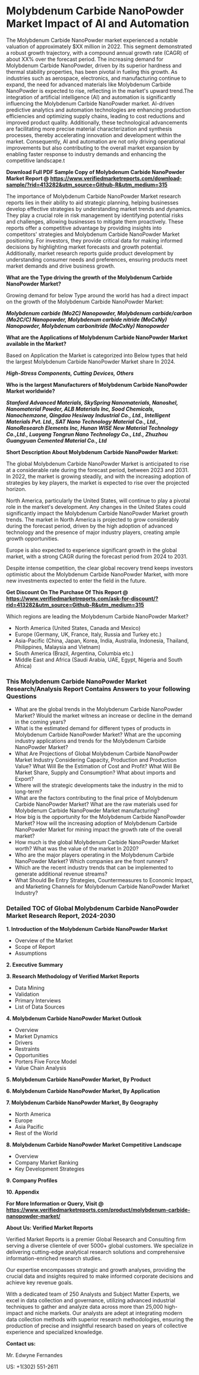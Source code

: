 <meta name="title" content="Global Molybdenum Carbide NanoPowder Market Impact of AI and Automation"><meta name="description" content="The Molybdenum Carbide NanoPowder market experienced a notable valuation of approximately $XX million in 2022. This segment demonstrated a robust growth trajectory, with "><meta name="title" content="Molybdenum Carbide NanoPowder Market Size, Share, Scope, Trends, Growth, Opportunities, Analysis, Forecast"><h1>Molybdenum Carbide NanoPowder Market Impact of AI and Automation</h1>The Molybdenum Carbide NanoPowder market experienced a notable valuation of approximately $XX million in 2022. This segment demonstrated a robust growth trajectory, with a compound annual growth rate (CAGR) of about XX% over the forecast period. The increasing demand for Molybdenum Carbide NanoPowder, driven by its superior hardness and thermal stability properties, has been pivotal in fueling this growth. As industries such as aerospace, electronics, and manufacturing continue to expand, the need for advanced materials like Molybdenum Carbide NanoPowder is expected to rise, reflecting in the market's upward trend.The integration of artificial intelligence (AI) and automation is significantly influencing the Molybdenum Carbide NanoPowder market. AI-driven predictive analytics and automation technologies are enhancing production efficiencies and optimizing supply chains, leading to cost reductions and improved product quality. Additionally, these technological advancements are facilitating more precise material characterization and synthesis processes, thereby accelerating innovation and development within the market. Consequently, AI and automation are not only driving operational improvements but also contributing to the overall market expansion by enabling faster response to industry demands and enhancing the competitive landscape.t</p><p id="" class=""><strong>Download Full PDF Sample Copy of Molybdenum Carbide NanoPowder Market Report @ <a href="https://www.verifiedmarketreports.com/download-sample/?rid=413282&utm_source=Github-R&utm_medium=315" target="_blank">https://www.verifiedmarketreports.com/download-sample/?rid=413282&utm_source=Github-R&utm_medium=315</a></strong></p><p>The importance of&nbsp;Molybdenum Carbide NanoPowder Market research reports lies in their ability to aid strategic planning, helping businesses develop effective strategies by understanding market trends and dynamics. They play a crucial role in risk management by identifying potential risks and challenges, allowing businesses to mitigate them proactively. These reports offer a competitive advantage by providing insights into competitors' strategies and Molybdenum Carbide NanoPowder Market positioning. For investors, they provide critical data for making informed decisions by highlighting market forecasts and growth potential. Additionally, market research reports guide product development by understanding consumer needs and preferences, ensuring products meet market demands and drive business growth.</p><p><strong>What are the&nbsp;Type driving the growth of the Molybdenum Carbide NanoPowder Market?</strong></p><p id="" class="">Growing demand for below Type around the world has had a direct impact on the growth of the Molybdenum Carbide NanoPowder Market:</p><em><strong>Molybdenum carbide (Mo2C) Nanopowder, Molybdenum carbide/carbon (Mo2C/C) Nanopowder, Molybdenum carbide nitride (MoCxNy) Nanopowder, Molybdenum carbonitride (MoCxNy) Nanopowder</strong></em></p><strong>What are the&nbsp;Applications&nbsp;of Molybdenum Carbide NanoPowder Market available in the Market?</strong></p><p id="" class="">Based on Application the Market is categorized into Below types that held the largest Molybdenum Carbide NanoPowder Market share In 2024.</p><em><strong>High-Stress Components, Cutting Devices, Others</strong></em></p><strong>Who is the largest Manufacturers of Molybdenum Carbide NanoPowder Market worldwide?</strong></p><p><em><strong>Stanford Advanced Materials, SkySpring Nanomaterials, Nanoshel, Nanomaterial Powder, ALB Materials Inc, Sood Chemicals, Nanochemzone, Qingdao Hesiway Industrial Co., Ltd., Intelligent Materials Pvt. Ltd., SAT Nano Technology Material Co., Ltd., NanoResearch Elements Inc, Hunan WISE New Material Technology Co.,Ltd., Luoyang Tongrun Nano Technology Co., Ltd., Zhuzhou Guangyuan Cemented Material Co., Ltd</strong></em></p><p id="" class=""><strong>Short Description About Molybdenum Carbide NanoPowder Market:</strong></p><p>The global Molybdenum Carbide NanoPowder Market is anticipated to rise at a considerable rate during the forecast period, between 2023 and 2031. In 2022, the market is growing steadily, and with the increasing adoption of strategies by key players, the market is expected to rise over the projected horizon.</p><p>North America, particularly the United States, will continue to play a pivotal role in the market's development. Any changes in the United States could significantly impact the Molybdenum Carbide NanoPowder Market growth trends. The market in North America is projected to grow considerably during the forecast period, driven by the high adoption of advanced technology and the presence of major industry players, creating ample growth opportunities.</p><p>Europe is also expected to experience significant growth in the global market, with a strong CAGR during the forecast period from 2024 to 2031.</p><p>Despite intense competition, the clear global recovery trend keeps investors optimistic about the Molybdenum Carbide NanoPowder Market, with more new investments expected to enter the field in the future.</p><p id="" class=""><strong>Get Discount On The Purchase Of This Report @ <a href="https://www.verifiedmarketreports.com/ask-for-discount/?rid=413282&utm_source=Github-R&utm_medium=315" target="_blank">https://www.verifiedmarketreports.com/ask-for-discount/?rid=413282&utm_source=Github-R&utm_medium=315</a></strong></p>Which regions are leading the Molybdenum Carbide NanoPowder Market?</p><ul><li>North America (United States, Canada and Mexico)</li><li>Europe (Germany, UK, France, Italy, Russia and Turkey etc.)</li><li>Asia-Pacific (China, Japan, Korea, India, Australia, Indonesia, Thailand, Philippines, Malaysia and Vietnam)</li><li>South America (Brazil, Argentina, Columbia etc.)</li><li>Middle East and Africa (Saudi Arabia, UAE, Egypt, Nigeria and South Africa)</li></ul><h3 id="" class="">This Molybdenum Carbide NanoPowder Market Research/Analysis Report Contains Answers to your following Questions</h3><ul><li>What are the global trends in the Molybdenum Carbide NanoPowder Market? Would the market witness an increase or decline in the demand in the coming years?</li><li>What is the estimated demand for different types of products in Molybdenum Carbide NanoPowder Market? What are the upcoming industry applications and trends for the Molybdenum Carbide NanoPowder Market?</li><li>What Are Projections of Global Molybdenum Carbide NanoPowder Market Industry Considering Capacity, Production and Production Value? What Will Be the Estimation of Cost and Profit? What Will Be Market Share, Supply and Consumption? What about imports and Export?</li><li>Where will the strategic developments take the industry in the mid to long-term?</li><li>What are the factors contributing to the final price of Molybdenum Carbide NanoPowder Market? What are the raw materials used for Molybdenum Carbide NanoPowder Market manufacturing?</li><li>How big is the opportunity for the Molybdenum Carbide NanoPowder Market? How will the increasing adoption of Molybdenum Carbide NanoPowder Market for mining impact the growth rate of the overall market?</li><li>How much is the global Molybdenum Carbide NanoPowder Market worth? What was the value of the market In 2020?</li><li>Who are the major players operating in the Molybdenum Carbide NanoPowder Market? Which companies are the front runners?</li><li>Which are the recent industry trends that can be implemented to generate additional revenue streams?</li><li>What Should Be Entry Strategies, Countermeasures to Economic Impact, and Marketing Channels for Molybdenum Carbide NanoPowder Market Industry?</li></ul><h3 id="" class="">Detailed TOC of Global Molybdenum Carbide NanoPowder Market Research Report, 2024-2030</h3><p id="" class=""><strong>1. Introduction of the Molybdenum Carbide NanoPowder Market</strong></p><ul><li>Overview of the Market</li><li>Scope of Report</li><li>Assumptions</li></ul><p id="" class=""><strong>2. Executive Summary</strong></p><p id="" class=""><strong>3. Research Methodology of Verified Market Reports</strong></p><ul><li>Data Mining</li><li>Validation</li><li>Primary Interviews</li><li>List of Data Sources</li></ul><p id="" class=""><strong>4. Molybdenum Carbide NanoPowder Market Outlook</strong></p><ul><li>Overview</li><li>Market Dynamics</li><li>Drivers</li><li>Restraints</li><li>Opportunities</li><li>Porters Five Force Model</li><li>Value Chain Analysis</li></ul><p id="" class=""><strong>5. Molybdenum Carbide NanoPowder Market, By Product</strong></p><p id="" class=""><strong>6. Molybdenum Carbide NanoPowder Market, By Application</strong></p><p id="" class=""><strong>7. Molybdenum Carbide NanoPowder Market, By Geography</strong></p><ul><li>North America</li><li>Europe</li><li>Asia Pacific</li><li>Rest of the World</li></ul><p id="" class=""><strong>8. Molybdenum Carbide NanoPowder Market Competitive Landscape</strong></p><ul><li>Overview</li><li>Company Market Ranking</li><li>Key Development Strategies</li></ul><p id="" class=""><strong>9. Company Profiles</strong></p><p id="" class=""><strong>10. Appendix</strong></p><p id="" class=""><strong>For More Information or Query, Visit @ <a href="https://www.verifiedmarketreports.com/product/molybdenum-carbide-nanopowder-market/" target="_blank">https://www.verifiedmarketreports.com/product/molybdenum-carbide-nanopowder-market/</a></strong></p><p id="" class=""><strong>About Us: Verified Market Reports</strong></p><p id="" class="">Verified Market Reports is a premier Global Research and Consulting firm serving a diverse clientele of over 5000+ global customers. We specialize in delivering cutting-edge analytical research solutions and comprehensive information-enriched research studies.</p><p id="" class="">Our expertise encompasses strategic and growth analyses, providing the crucial data and insights required to make informed corporate decisions and achieve key revenue goals.</p><p id="" class="">With a dedicated team of 250 Analysts and Subject Matter Experts, we excel in data collection and governance, utilizing advanced industrial techniques to gather and analyze data across more than 25,000 high-impact and niche markets. Our analysts are adept at integrating modern data collection methods with superior research methodologies, ensuring the production of precise and insightful research based on years of collective experience and specialized knowledge.</p><p id="" class=""><strong>Contact us:</strong></p><p id="" class="">Mr. Edwyne Fernandes</p><p id="" class="">US: +1(302) 551-2611</p>
